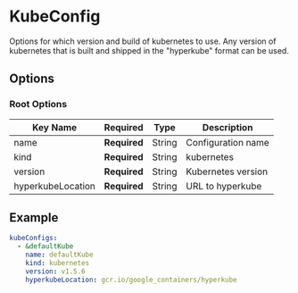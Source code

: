 # KubeConfig

Options for which version and build of kubernetes to use. Any version of kubernetes that is built and shipped in the "hyperkube" format can be used.

## Options
### Root Options
| Key Name          | Required     | Type | Description|
| ----------------- | ------------ | --- | --- |
| name              | __Required__ | String | Configuration name |
| kind              | __Required__ | String | kubernetes |
| version           | __Required__ | String | Kubernetes version |
| hyperkubeLocation | __Required__ | String | URL to hyperkube |

## Example
```yaml
kubeConfigs:
  - &defaultKube
    name: defaultKube
    kind: kubernetes
    version: v1.5.6
    hyperkubeLocation: gcr.io/google_containers/hyperkube
```
